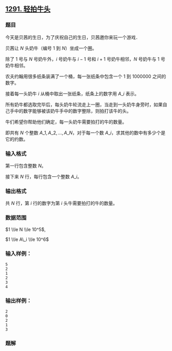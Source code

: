 ## [1291\. 轻拍牛头](https://www.acwing.com/problem/content/1293/)

### 题目

今天是贝茜的生日，为了庆祝自己的生日，贝茜邀你来玩一个游戏．

贝茜让 $N$ 头奶牛（编号 $1$ 到 $N$）坐成一个圈。

除了 $1$ 号与 $N$ 号奶牛外，$i$ 号奶牛与 $i-1$ 号和 $i+1$ 号奶牛相邻，$N$ 号奶牛与 $1$ 号奶牛相邻。

农夫约翰用很多纸条装满了一个桶，每一张纸条中包含一个 $1$ 到 $1000000$ 之间的数字。

接着每一头奶牛 $i$ 从桶中取出一张纸条，纸条上的数字用 $A\_i$ 表示。

所有奶牛都选取完毕后，每头奶牛轮流走上一圈，当走到一头奶牛身旁时，如果自己手中的数字能够被该奶牛手中的数字整除，则拍打该牛的头。

牛们希望你帮助他们确定，每一头奶牛需要拍打的牛的数量。

即共有 $N$ 个整数 $A\_1,A\_2,…,A\_N$，对于每一个数 $A\_i$，求其他的数中有多少个是它的约数。

### 输入格式

第一行包含整数 $N$。

接下来 $N$ 行，每行包含一个整数 $A\_i$。

### 输出格式

共 $N$ 行，第 $i$ 行的数字为第 $i$ 头牛需要拍打的牛的数量。

### 数据范围

$1 \\le N \\le 10^5$,

$1 \\le A\_i \\le 10^6$

### 输入样例：

```
5
2
1
2
3
4
```

### 输出样例：

```
2
0
2
1
3
```

### 题解

